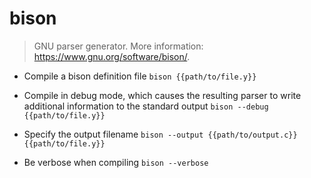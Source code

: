 # bison
> GNU parser generator.
> More information: <https://www.gnu.org/software/bison/>.

- Compile a bison definition file
`bison {{path/to/file.y}}`

- Compile in debug mode, which causes the resulting parser to write additional information to the standard output
`bison --debug {{path/to/file.y}}`

- Specify the output filename
`bison --output {{path/to/output.c}} {{path/to/file.y}}`

- Be verbose when compiling
`bison --verbose`
